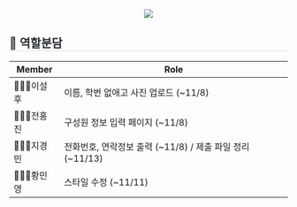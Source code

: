 <div align= "center">
    <img src="https://capsule-render.vercel.app/api?type=waving&color=0:fffbb9,100:d9eb37&height=180&text=2024-2-OSSPrac-azaping-01&animation=&fontColor=9aa60e&fontSize=40" />
    </div>
    <div style="text-align: left;"> 
    <h2 style="border-bottom: 1px solid #d8dee4; color: #282d33;"> 🧐 역할분담 </h2>  
    <div style="font-weight: 700; font-size: 15px; text-align: left; color: #282d33;"> 

| Member    | Role                                    | 
| ---------- | ---------------------------------------------- |
| 👩🏻‍💻이설후 | 이름, 학번 없애고 사진 업로드 (~11/8)                |
| 🧑🏻‍💻전홍진 | 구성원 정보 입력 페이지 (~11/8)                |
| 👩🏻‍💻지경민 | 전화번호, 연락정보 출력 (~11/8) / 제출 파일 정리 (~11/13)                |
| 👩🏻‍💻황민영 | 스타일 수정 (~11/11)                |
